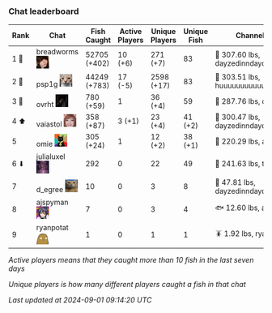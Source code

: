 ### Chat leaderboard
| Rank | Chat | Fish Caught | Active Players | Unique Players | Unique Fish | Channel Record 🎊 |
|------|------|-------------|----------------|----------------|-------------|-------------------|
| 1 🥇  | breadworms ![breadworms](https://raw.githubusercontent.com/blableblup/gofish/main/images/players/breadworms.png) | 52705 (+402) | 10 (+6) | 271 (+7) | 83 | 🦑 307.60 lbs, dayzedinndaydreams |
| 2 🥈  | psp1g ![psp1g](https://raw.githubusercontent.com/blableblup/gofish/main/images/players/psp1g.png) | 44249 (+783) | 17 (-5) | 2598 (+17) | 83 | 🐳 303.51 lbs, huuuuuuuuuuuuuuuuuuuuuurz |
| 3 🥉  | ovrht ![ovrht](https://raw.githubusercontent.com/blableblup/gofish/main/images/players/ovrht.png) | 780 (+59) | 1 | 36 (+4) | 59 | 🐳 287.76 lbs, ovrht |
| 4 ⬆ | vaiastol ![vaiastol](https://raw.githubusercontent.com/blableblup/gofish/main/images/players/vaiastol.png) | 358 (+87) | 3 (+1) | 23 (+4) | 41 (+2) | 🐳 300.47 lbs, dayzedinndaydreams |
| 5  | omie ![omie](https://raw.githubusercontent.com/blableblup/gofish/main/images/players/omie.png) | 305 (+24) | 1 | 12 (+2) | 38 (+1) | 🐉 220.29 lbs, aliveleader |
| 6 ⬇ | julialuxel ![julialuxel](https://raw.githubusercontent.com/blableblup/gofish/main/images/players/julialuxel.png) | 292 | 0 | 22 | 49 | 🦕 241.63 lbs, toastyso |
| 7  | d_egree ![d_egree](https://raw.githubusercontent.com/blableblup/gofish/main/images/players/d_egree.png) | 10 | 0 | 3 | 8 | 🦑 47.81 lbs, dayzedinndaydreams |
| 8  | ajspyman ![ajspyman](https://raw.githubusercontent.com/blableblup/gofish/main/images/players/ajspyman.png) | 7 | 0 | 3 | 4 | 🐟 12.60 lbs, ajspyman |
| 9  | ryanpotat ![ryanpotat](https://raw.githubusercontent.com/blableblup/gofish/main/images/players/ryanpotat.png) | 1 | 0 | 1 | 1 | 🪳 1.92 lbs, ryanpotat |

_Active players means that they caught more than 10 fish in the last seven days_

_Unique players is how many different players caught a fish in that chat_

_Last updated at 2024-09-01 09:14:20 UTC_